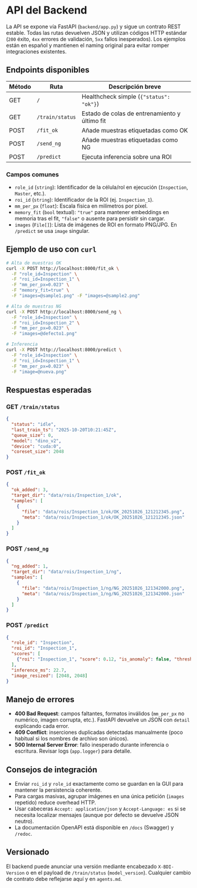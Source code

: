 # API del Backend

La API se expone vía FastAPI (`backend/app.py`) y sigue un contrato REST estable. Todas las rutas devuelven JSON y utilizan códigos HTTP estándar (`200` éxito, `4xx` errores de validación, `5xx` fallos inesperados). Los ejemplos están en español y mantienen el naming original para evitar romper integraciones existentes.

## Endpoints disponibles

| Método | Ruta            | Descripción breve                                      |
|--------|-----------------|--------------------------------------------------------|
| GET    | `/`             | Healthcheck simple (`{"status": "ok"}`)             |
| GET    | `/train/status` | Estado de colas de entrenamiento y último fit         |
| POST   | `/fit_ok`       | Añade muestras etiquetadas como OK                    |
| POST   | `/send_ng`      | Añade muestras etiquetadas como NG                    |
| POST   | `/predict`      | Ejecuta inferencia sobre una ROI                      |

### Campos comunes
- `role_id` (`string`): Identificador de la célula/rol en ejecución (`Inspection`, `Master`, etc.).
- `roi_id` (`string`): Identificador de la ROI (ej. `Inspection_1`).
- `mm_per_px` (`float`): Escala física en milímetros por píxel.
- `memory_fit` (`bool` textual): `"true"` para mantener embeddings en memoria tras el fit, `"false"` o ausente para persistir sin cargar.
- `images` (`File[]`): Lista de imágenes de ROI en formato PNG/JPG. En `/predict` se usa `image` singular.

## Ejemplo de uso con `curl`
```bash
# Alta de muestras OK
curl -X POST http://localhost:8000/fit_ok \
  -F "role_id=Inspection" \
  -F "roi_id=Inspection_1" \
  -F "mm_per_px=0.023" \
  -F "memory_fit=true" \
  -F "images=@sample1.png" -F "images=@sample2.png"

# Alta de muestras NG
curl -X POST http://localhost:8000/send_ng \
  -F "role_id=Inspection" \
  -F "roi_id=Inspection_2" \
  -F "mm_per_px=0.023" \
  -F "images=@defecto1.png"

# Inferencia
curl -X POST http://localhost:8000/predict \
  -F "role_id=Inspection" \
  -F "roi_id=Inspection_1" \
  -F "mm_per_px=0.023" \
  -F "image=@nueva.png"
```

## Respuestas esperadas
### GET `/train/status`
```json
{
  "status": "idle",
  "last_train_ts": "2025-10-20T10:21:45Z",
  "queue_size": 0,
  "model": "dino_v2",
  "device": "cuda:0",
  "coreset_size": 2048
}
```

### POST `/fit_ok`
```json
{
  "ok_added": 3,
  "target_dir": "data/rois/Inspection_1/ok",
  "samples": [
    {
      "file": "data/rois/Inspection_1/ok/OK_20251026_121212345.png",
      "meta": "data/rois/Inspection_1/ok/OK_20251026_121212345.json"
    }
  ]
}
```

### POST `/send_ng`
```json
{
  "ng_added": 1,
  "target_dir": "data/rois/Inspection_1/ng",
  "samples": [
    {
      "file": "data/rois/Inspection_1/ng/NG_20251026_121342000.png",
      "meta": "data/rois/Inspection_1/ng/NG_20251026_121342000.json"
    }
  ]
}
```

### POST `/predict`
```json
{
  "role_id": "Inspection",
  "roi_id": "Inspection_1",
  "scores": [
    {"roi": "Inspection_1", "score": 0.12, "is_anomaly": false, "threshold": 0.45}
  ],
  "inference_ms": 22.7,
  "image_resized": [2048, 2048]
}
```

## Manejo de errores
- **400 Bad Request**: campos faltantes, formatos inválidos (`mm_per_px` no numérico, imagen corrupta, etc.). FastAPI devuelve un JSON con `detail` explicando cada error.
- **409 Conflict**: inserciones duplicadas detectadas manualmente (poco habitual si los nombres de archivo son únicos).
- **500 Internal Server Error**: fallo inesperado durante inferencia o escritura. Revisar logs (`app.logger`) para detalle.

## Consejos de integración
- Enviar `roi_id` y `role_id` exactamente como se guardan en la GUI para mantener la persistencia coherente.
- Para cargas masivas, agrupar imágenes en una única petición (`images` repetido) reduce overhead HTTP.
- Usar cabeceras `Accept: application/json` y `Accept-Language: es` si se necesita localizar mensajes (aunque por defecto se devuelve JSON neutro).
- La documentación OpenAPI está disponible en `/docs` (Swagger) y `/redoc`.

## Versionado
El backend puede anunciar una versión mediante encabezado `X-BDI-Version` o en el payload de `/train/status` (`model_version`). Cualquier cambio de contrato debe reflejarse aquí y en `agents.md`.

